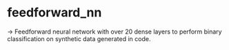 # feedforward_nn

-> Feedforward neural network with over 20 dense layers to perform binary classification on synthetic data generated in code. 
